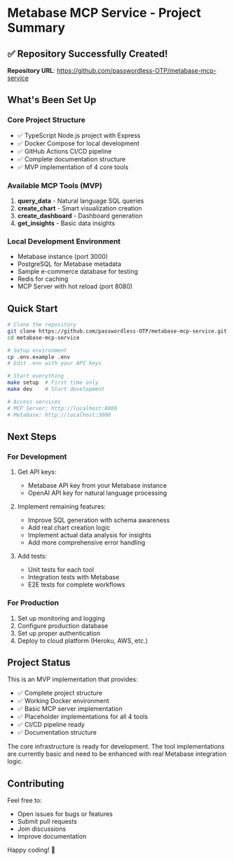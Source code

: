 # Metabase MCP Service - Project Summary

## ✅ Repository Successfully Created!

**Repository URL**: https://github.com/passwordless-OTP/metabase-mcp-service

## What's Been Set Up

### Core Project Structure
- ✅ TypeScript Node.js project with Express
- ✅ Docker Compose for local development
- ✅ GitHub Actions CI/CD pipeline
- ✅ Complete documentation structure
- ✅ MVP implementation of 4 core tools

### Available MCP Tools (MVP)
1. **query_data** - Natural language SQL queries
2. **create_chart** - Smart visualization creation
3. **create_dashboard** - Dashboard generation
4. **get_insights** - Basic data insights

### Local Development Environment
- Metabase instance (port 3000)
- PostgreSQL for Metabase metadata
- Sample e-commerce database for testing
- Redis for caching
- MCP Server with hot reload (port 8080)

## Quick Start

```bash
# Clone the repository
git clone https://github.com/passwordless-OTP/metabase-mcp-service.git
cd metabase-mcp-service

# Setup environment
cp .env.example .env
# Edit .env with your API keys

# Start everything
make setup  # First time only
make dev    # Start development

# Access services
# MCP Server: http://localhost:8080
# Metabase: http://localhost:3000
```

## Next Steps

### For Development
1. Get API keys:
   - Metabase API key from your Metabase instance
   - OpenAI API key for natural language processing

2. Implement remaining features:
   - Improve SQL generation with schema awareness
   - Add real chart creation logic
   - Implement actual data analysis for insights
   - Add more comprehensive error handling

3. Add tests:
   - Unit tests for each tool
   - Integration tests with Metabase
   - E2E tests for complete workflows

### For Production
1. Set up monitoring and logging
2. Configure production database
3. Set up proper authentication
4. Deploy to cloud platform (Heroku, AWS, etc.)

## Project Status

This is an MVP implementation that provides:
- ✅ Complete project structure
- ✅ Working Docker environment
- ✅ Basic MCP server implementation
- ✅ Placeholder implementations for all 4 tools
- ✅ CI/CD pipeline ready
- ✅ Documentation structure

The core infrastructure is ready for development. The tool implementations are currently basic and need to be enhanced with real Metabase integration logic.

## Contributing

Feel free to:
- Open issues for bugs or features
- Submit pull requests
- Join discussions
- Improve documentation

Happy coding! 🚀